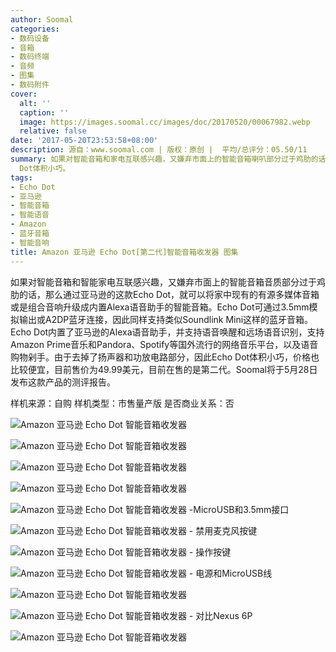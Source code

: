 ```yaml
---
author: Soomal
categories:
- 数码设备
- 音箱
- 数码终端
- 音频
- 图集
- 数码附件
cover:
  alt: ''
  caption: ''
  image: https://images.soomal.cc/images/doc/20170520/00067982.webp
  relative: false
date: '2017-05-20T23:53:58+08:00'
description: 源自：www.soomal.com | 版权：原创 |  平均/总评分：05.50/11
summary: 如果对智能音箱和家电互联感兴趣，又嫌弃市面上的智能音箱喇叭部分过于鸡肋的话，那么通过亚马逊的这款Echo Dot，就可以将家中现有的有源多媒体音箱或是组合音响通过3.5mm模拟输出或A2DP蓝牙连接升级成内置Alexa语音助手的智能音箱，由于去掉了扬声器和功放电路部分，因此Echo
  Dot体积小巧。
tags:
- Echo Dot
- 亚马逊
- 智能音箱
- 智能语音
- Amazon
- 蓝牙音箱
- 智能音响
title: Amazon 亚马逊 Echo Dot[第二代]智能音箱收发器 图集
---
```


如果对智能音箱和智能家电互联感兴趣，又嫌弃市面上的智能音箱音质部分过于鸡肋的话，那么通过亚马逊的这款Echo Dot，就可以将家中现有的有源多媒体音箱或是组合音响升级成内置Alexa语音助手的智能音箱。Echo Dot可通过3.5mm模拟输出或A2DP蓝牙连接，因此同样支持类似Soundlink Mini这样的蓝牙音箱。Echo Dot内置了亚马逊的Alexa语音助手，并支持语音唤醒和远场语音识别，支持Amazon Prime音乐和Pandora、Spotify等国外流行的网络音乐平台，以及语音购物剁手。由于去掉了扬声器和功放电路部分，因此Echo Dot体积小巧，价格也比较便宜，目前售价为49.99美元，目前在售的是第二代。Soomal将于5月28日发布这款产品的测评报告。



样机来源：自购
样机类型：市售量产版
是否商业关系：否



![Amazon 亚马逊 Echo Dot 智能音箱收发器](https://images.soomal.cc/images/doc/20170520/00067971.webp)



![Amazon 亚马逊 Echo Dot 智能音箱收发器](https://images.soomal.cc/images/doc/20170520/00067972.webp)



![Amazon 亚马逊 Echo Dot 智能音箱收发器](https://images.soomal.cc/images/doc/20170520/00067973.webp)



![Amazon 亚马逊 Echo Dot 智能音箱收发器](https://images.soomal.cc/images/doc/20170520/00067974.webp)



![Amazon 亚马逊 Echo Dot 智能音箱收发器 -MicroUSB和3.5mm接口](https://images.soomal.cc/images/doc/20170520/00067975.webp)



![Amazon 亚马逊 Echo Dot 智能音箱收发器 - 禁用麦克风按键](https://images.soomal.cc/images/doc/20170520/00067976.webp)



![Amazon 亚马逊 Echo Dot 智能音箱收发器 - 操作按键](https://images.soomal.cc/images/doc/20170520/00067977.webp)



![Amazon 亚马逊 Echo Dot 智能音箱收发器 - 电源和MicroUSB线](https://images.soomal.cc/images/doc/20170520/00067978.webp)



![Amazon 亚马逊 Echo Dot 智能音箱收发器](https://images.soomal.cc/images/doc/20170520/00067979.webp)



![Amazon 亚马逊 Echo Dot 智能音箱收发器 - 对比Nexus 6P](https://images.soomal.cc/images/doc/20170520/00067980.webp)



![Amazon 亚马逊 Echo Dot 智能音箱收发器](https://images.soomal.cc/images/doc/20170520/00067981.webp)